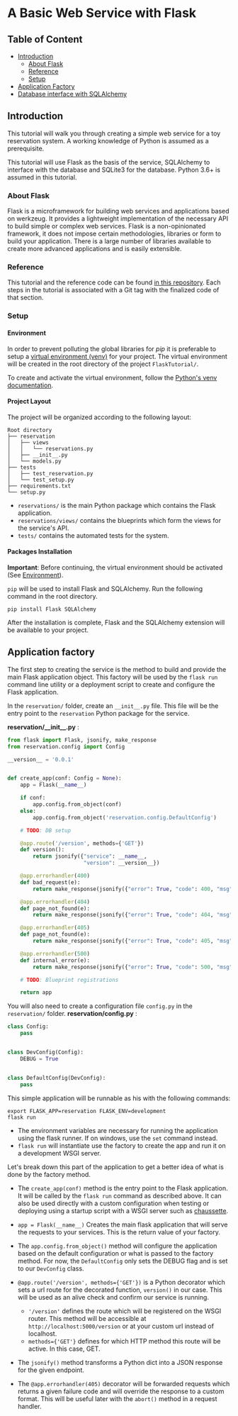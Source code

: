 # A Basic Web Service with Flask

## Table of Content
* [Introduction](#introduction)
    * [About Flask](#about-flask)
    * [Reference](#reference)
    * [Setup](#setup)
* [Application Factory](#application-factory)
* [Database interface with SQLAlchemy](#database-interface-with-sqlalchemy)

## Introduction
This tutorial will walk you through creating a simple web service for a toy reservation system. A working knowledge of 
Python is assumed as a prerequisite. 

This tutorial will use Flask as the basis of the service, SQLAlchemy to interface with the database and SQLite3 for the
database. Python 3.6+ is assumed in this tutorial.

### About Flask
Flask is a microframework for building web services and applications based on werkzeug. It provides a lightweight 
implementation of the necessary API to build simple or complex web services.
Flask is a non-opinionated framework, it does not impose certain methodologies, libraries or form to build your
application. There is a large number of libraries available to create more advanced applications and is easily extensible.

### <a name="reference"> Reference </a>
This tutorial and the reference code can be found [in this repository](https://github.com/SomeMathew/FlaskTutorial).
Each steps in the tutorial is associated with a Git tag with the finalized code of that section.

### Setup
#### Environment
In order to prevent polluting the global libraries for *pip* it is preferable to setup a 
[virtual environment (venv)](https://docs.python.org/3.7/library/venv.html) for your project. The virtual environment will be
created in the root directory of the project `FlaskTutorial/`.

To create and activate the virtual environment, follow the 
[Python's venv documentation](https://docs.python.org/3.7/library/venv.html).

#### Project Layout
The project will be organized according to the following layout:
```
Root directory
├── reservation
│   ├── views
│   │   └── reservations.py
│   ├── __init__.py
│   └── models.py
├── tests
│   ├── test_reservation.py
│   └── test_setup.py
├── requirements.txt
└── setup.py
```

* `reservations/` is the main Python package which contains the Flask application.
* `reservations/views/` contains the blueprints which form the views for the service's API.
* `tests/` contains the automated tests for the system.

#### Packages Installation
**Important**: Before continuing, the virtual environment should be activated (See [Environment](#environment)).

`pip`  will be used to install Flask and SQLAlchemy. Run the following command in the root directory.

```
pip install Flask SQLAlchemy
```
After the installation is complete, Flask and the SQLAlchemy extension will be available to your project.

## Application factory
The first step to creating the service is the method to build and provide the main Flask application object. This 
factory will be used by the `flask run` command line utility or a deployment script to create and configure the Flask 
application.

In the `reservation/` folder, create an `__init__.py` file. This file will be the entry point to the `reservation`
Python package for the service.

**reservation/\_\_init\_\_.py** :
```python
from flask import Flask, jsonify, make_response
from reservation.config import Config

__version__ = '0.0.1'


def create_app(conf: Config = None):
    app = Flask(__name__)

    if conf:
        app.config.from_object(conf)
    else:
        app.config.from_object('reservation.config.DefaultConfig')

    # TODO: DB setup

    @app.route('/version', methods={'GET'})
    def version():
        return jsonify({"service": __name__,
                        "version": __version__})

    @app.errorhandler(400)
    def bad_request(e):
        return make_response(jsonify({"error": True, "code": 400, "msg": str(e)}), 400)

    @app.errorhandler(404)
    def page_not_found(e):
        return make_response(jsonify({"error": True, "code": 404, "msg": str(e)}), 404)

    @app.errorhandler(405)
    def page_not_found(e):
        return make_response(jsonify({"error": True, "code": 405, "msg": str(e)}), 405)

    @app.errorhandler(500)
    def internal_error(e):
        return make_response(jsonify({"error": True, "code": 500, "msg": str(e)}), 500)

    # TODO: Blueprint registrations

    return app
```

You will also need to create a configuration file `config.py` in the `reservation/` folder.
**reservation/config.py** :
```python
class Config:
    pass


class DevConfig(Config):
    DEBUG = True


class DefaultConfig(DevConfig):
    pass
```

This simple application will be runnable as his with the following commands:
```
export FLASK_APP=reservation FLASK_ENV=development
flask run
```
*   The environment variables are necessary for running the application using the flask runner. 
    If on windows, use the `set` command instead.
*   `flask run` will instantiate use the factory to create the app and run it on a development WSGI server.

Let's break down this part of the application to get a better idea of what is done by the factory method.

*   The `create_app(conf)` method is the entry point to the Flask application. It will be called by the 
    `flask run` command as described above. It can also be used directly with a custom configuration when testing 
    or deploying using a startup script with a WSGI server such as [chaussette](https://chaussette.readthedocs.io/).

*   `app = Flask(__name__)` Creates the main flask application that will serve the requests to your services. This is the
    return value of your factory.

*   The `app.config.from_object()` method will configure the application based on the default configuration or what is passed 
    to the factory method. For now, the `DefaultConfig` only sets the DEBUG flag and is set to our `DevConfig` class.

*   `@app.route('/version', methods={'GET'})` is a Python decorator which sets a url route for the decorated function, 
    `version()` in our case. This will be used as an alive check and confirm our service is running.
    
    *   `'/version'` defines the route which will be registered on the WSGI router. This method will be accessible at
        `http://localhost:5000/version` or at your custom url instead of localhost.
    *   `methods={'GET'}` defines for which HTTP method this route will be active. In this case, GET.

*   The `jsonify()` method transforms a Python dict into a JSON response for the given endpoint.

*   The `@app.errorhandler(405)` decorator will be forwarded requests which returns a given failure code and will
    override the response to a custom format. This will be useful later with the `abort()` method in a request handler.
